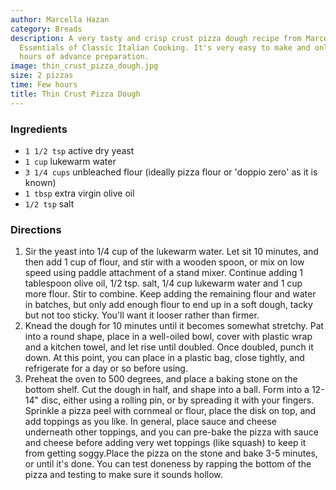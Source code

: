 ```yaml
---
author: Marcella Hazan
category: Breads
description: A very tasty and crisp crust pizza dough recipe from Marcella Hazan's
  Essentials of Classic Italian Cooking. It's very easy to make and only needs a few
  hours of advance preparation.
image: thin_crust_pizza_dough.jpg
size: 2 pizzas
time: Few hours
title: Thin Crust Pizza Dough
---
```

### Ingredients

* `1 1/2 tsp` active dry yeast
* `1 cup` lukewarm water
* `3 1/4 cups` unbleached flour (ideally pizza flour or 'doppio zero' as it is known)
* `1 tbsp` extra virgin olive oil
* `1/2 tsp` salt

### Directions

1. Sir the yeast into 1/4 cup of the lukewarm water. Let sit 10 minutes, and then add 1 cup of flour, and stir with a wooden spoon, or mix on low speed using paddle attachment of a stand mixer. Continue adding 1 tablespoon olive oil, 1/2 tsp. salt, 1/4 cup lukewarm water and 1 cup more flour. Stir to combine. Keep adding the remaining flour and water in batches, but only add enough flour to end up in a soft dough, tacky but not too sticky. You'll want it looser rather than firmer.
2. Knead the dough for 10 minutes until it becomes somewhat stretchy. Pat into a round shape, place in a well-oiled bowl, cover with plastic wrap and a kitchen towel, and let rise until doubled. Once doubled, punch it down. At this point, you can place in a plastic bag, close tightly, and refrigerate for a day or so before using.
3. Preheat the oven to 500 degrees, and place a baking stone on the bottom shelf. Cut the dough in half, and shape into a ball. Form into a 12-14" disc, either using a rolling pin, or by spreading it with your fingers. Sprinkle a pizza peel with cornmeal or flour, place the disk on top, and add toppings as you like. In general, place sauce and cheese underneath other toppings, and you can pre-bake the pizza with sauce and cheese before adding very wet toppings (like squash) to keep it from getting soggy.Place the pizza on the stone and bake 3-5 minutes, or until it's done. You can test doneness by rapping the bottom of the pizza and testing to make sure it sounds hollow.
